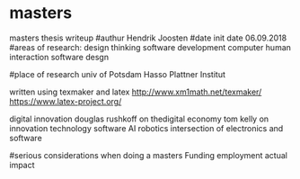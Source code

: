 # masters
masters thesis writeup
#authur
Hendrik Joosten 
#date
init date 06.09.2018
#areas of research:
	design thinking
	software development
	computer human interaction
	software desgn
	
#place of research
	univ of Potsdam
	Hasso Plattner Institut

written using texmaker and latex
http://www.xm1math.net/texmaker/
https://www.latex-project.org/

digital innovation
douglas rushkoff on thedigital economy
tom kelly on innovation
technology
software
AI
robotics
intersection of electronics and software

#serious considerations when doing a masters
	Funding
	employment
	actual impact
